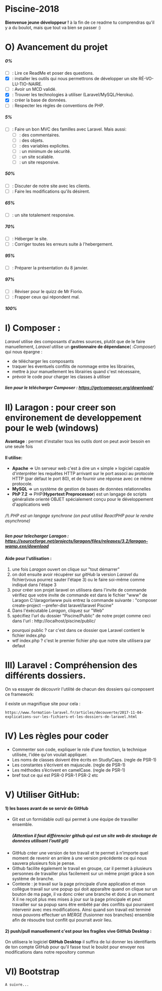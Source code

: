 # Piscine-2018

  **Bienvenue jeune développeur !**  à la fin de ce readme tu comprendras qu'il y a du boulot, mais que tout va bien se passer :)

# O) Avancement du projet
##### 0%
   - [ ] : Lire ce ReadMe et poser des questions.
   - [x] : installer les outils qui nous permettrons de développer un site RÉ-VO-LU-TIO-NAIRE.
   - [ ] : Avoir un MCD validé.
   - [x] : Trouver les technologies à utiliser (Laravel/MySQL/Heroku).
   - [x] : créer la base de données.
   - [ ] : Respecter les règles de conventions de PHP.
##### 5%
- [ ] : Faire un bon MVC des familles avec Laravel.
  Mais aussi:
  - [ ] : des commentaires.
  - [ ] : des objets.
  - [ ] : des variables explicites.
  - [ ] : un minimum de sécurité.
  - [ ] : un site scalable.
  - [ ] : un site responsive.
##### 50%
   - [ ] : Discuter de notre site avec les clients.
   - [ ] : Faire les modifications qu'ils désirent.
##### 65%
   - [ ] : un site totalement responsive.
##### 70%
   - [ ] : Héberger le site.
   - [ ] : Corriger toutes les erreurs suite à l'hebergement.
##### 95%
   - [ ] : Préparer la présentation du 8 janvier.
##### 97%
   - [ ] : Réviser pour le quizz de Mr Fiorio.
   - [ ] : Frapper ceux qui répondent mal.
##### 100%
  
# I) Composer :
*Laravel* utilise des composants d'autres sources, plutôt que de le faire manuellement, *Laravel* utilise
un **gestionnaire de dépendance**( :*Composer*) qui nous épargne :
  - de télécharger les composants
  - traquer les éventuels conflits de nommage entre les librairies,
  - mettre à jour manuellement les librairies quand c'est nécessaire,
  - prévoir le code pour charger les classes à utiliser
		
  ##### lien pour le télécharger Composer : https://getcomposer.org/download/


# II) Laragon : pour creer son environement de developpement pour le web (windows) 
  
 **Avantage** : permet d'installer tous les outils dont on peut avoir besoin en une seule fois	
	
 #### Il utilise:
 - **Apache**  => Un serveur web c'est à dire un « simple » logiciel capable d'interpréter les requêtes HTTP arrivant sur le port associ au protocole HTTP (par défaut le port 80), et de fournir une réponse avec ce même protocole. 
 - **MySQL**   => un système de gestion de bases de données relationnelles
 - **PhP 7.2** => PHP(**Hypertext Preprocessor**) est un langage de scripts généraliste orienté OBJET spécialement conçu pour le développement d'applications web
  ###### /!\ PHP est un langage synchrone (on peut utilisé ReactPHP pour le rendre asynchrone)

  #####  lien pour telecharger *Laragon* : https://sourceforge.net/projects/laragon/files/releases/3.2/laragon-wamp.exe/download	

#### Aide pour l'utilisation :
1. une fois *Laragon* ouvert on clique sur "tout démarrer"
2. on doit ensuite avoir récupérer sur *gitHub* la version *Laravel* du fichier(vous pourrez sauter l'étape 3) ou le faire soi-même comme indiqué dans l'étape 3
3. pour créer son projet laravel on utilisera dans l'invite de commande 
	vérifiez que votre invite de commande est dans le fichier "www" de Laragon C:\laragon\www puis entrez la commande suivante :
			"composer create-project --prefer-dist laravel/laravel Piscine"
4. Dans l'éxécutable *Laragon*, cliquez sur "Web"
5. spécifiez l'url du dossier "Piscine/Public" de notre projet comme ceci dans l'url : http://localhost/piscine/public/
- pourquoi public ? car c'est dans ce dossier que Laravel contient le fichier index.php 
- wtf index.php ? c'est le premier fichier php que notre site utilisera par defaut 

# III) Laravel : Compréhension des différents dossiers.
		
  On va essayer de découvrir l'utilité de chacun des dossiers qui composent ce framework:
	
  il existe un magnifique site pour cela : 
  
  	https://www.formation-laravel.fr/articles/decouverte/2017-11-04-explications-sur-les-fichiers-et-les-dossiers-de-laravel.html
		
# IV) Les règles pour coder 
	
- Commenter son code, expliquer le role d'une fonction, la technique utilisée, l'idée qu'on voulait appliquer.
- Les noms de classes doivent être écrits en StudlyCaps. (regle de PSR-1)
- Les constantes s’écrivent en majuscule. (regle de PSR-1)
- Les méthodes s’écrivent en camelCase. (regle de PSR-1)
- bref tout ce qui est PSR-0 PSR-1 PSR-2 etc


# V) Utiliser GitHub:

  #### 1) les bases avant de se servir de GitHub	

- Git est un formidable outil qui permet à une équipe de travailler ensemble.
	##### (Attention il faut différencier github qui est un site web de stockage de données utilisant l’outil git)
- GitHub créer une version de ton travail et te permet à n’importe quel moment de revenir en arrière à une version précédente ce qui nous sauvera plusieurs fois je pense.
- Github facilite également le travail en groupe, car il permet à plusieurs personnes de travailler plus facilement sur un même projet grâce à son système de branche.
- Contexte : je travail sur la page principale d’une application et mon collègue travail sur une popup qui doit apparaître quand on clique sur un bouton de ma page, il va donc créer une branche et donc à un moment X il ne reçoit plus mes mises à jour sur la page principale et peut travailler sur sa popup sans être embêté par des conflits qui pourraient intervenir avec mes modifications. Ainsi quand son travail est terminé nous pouvons effectuer un *MERGE* (fusionner nos branches) ensemble afin de résoudre tout conflit qui pourrait avoir lieu.

#### 2) push/pull manuellement c'est pour les fragiles vive GitHub Desktop :

  On utilisera le logiciel **GitHub Desktop** il suffira de lui donner les identifiants de ton compte GitHub pour qu'il fasse tout le boulot pour envoyer nos modifications dans notre repository commun
	


# VI) Bootstrap
	A suivre...
